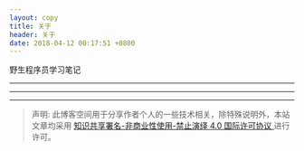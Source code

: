 ```yaml
---
layout: copy
title: 关于
header: 关于
date: 2018-04-12 00:17:51 +0800
---
```


野生程序员学习笔记


-----------------------------------------


-----------------------------------------

-------------------------------------------

>声明: 此博客空间用于分享作者个人的一些技术相关，除特殊说明外，本站文章均采用 <a rel="license" href="https://creativecommons.org/licenses/by-nc-nd/4.0/deed.zh"> 知识共享署名-非商业性使用-禁止演绎 4.0 国际许可协议 </a>进行许可。


